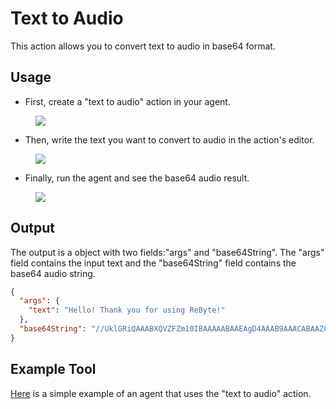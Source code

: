 # Text to Audio

This action allows you to convert text to audio in base64 format.

## Usage

* First, create a "text to audio" action in your agent.

<figure><img src="../../../../images/tta-1.png"></figure>

* Then, write the text you want to convert to audio in the action's editor.

<figure><img src="../../../../images/tta-2.png"></figure>

* Finally, run the agent and see the base64 audio result.

<figure><img src="../../../../images/tta-3.png"></figure>

## Output

The output is a object with two fields:"args" and "base64String". The "args" field contains the input text and the "base64String" field contains the base64 audio string.

```json
{
  "args": {
    "text": "Hello! Thank you for using ReByte!"
  },
  "base64String": "//UklGRiQAAABXQVZFZm10IBAAAAABAAEAgD4AAAB9AAACABAAZGF0YQAAAAAA..."
}
```

## Example Tool

[Here](https://rebyte.ai/p/21b2295005587a5375d8/callable/30fb713f62a5a2b562a3/editor#1) is a simple example of an agent that uses the "text to audio" action.